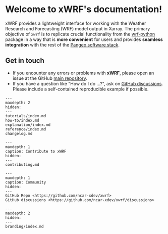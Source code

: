 # Welcome to xWRF's documentation!

xWRF provides a lightweight interface for working with the Weather Research and Forecasting (WRF) model output in Xarray. The primary objective of `xwrf` is to replicate crucial functionality from the [wrf-python](https://github.com/NCAR/wrf-python) package in a way that is **more convenient** for users and provides **seamless integration** with the rest of the [Pangeo software stack](https://pangeo.io/packages.html).

## Get in touch

- If you encounter any errors or problems with **xWRF**, please open an issue at the GitHub [main repository](http://github.com/ncar-xdev/xwrf/issues).
- If you have a question like "How do I do ...?", ask on [GitHub discussions](https://github.com/ncar-xdev/xwrf/discussions). Please include a self-contained reproducible example if possible.

```{toctree}
---
maxdepth: 2
hidden:
---
tutorials/index.md
how-to/index.md
explanation/index.md
reference/index.md
changelog.md
```

```{toctree}
---
maxdepth: 1
caption: Contribute to xWRF
hidden:
---
contributing.md
```

```{toctree}
---
maxdepth: 1
caption: Community
hidden:
---
GitHub Repo <https://github.com/ncar-xdev/xwrf>
GitHub discussions <https://github.com/ncar-xdev/xwrf/discussions>
```

```{toctree}
---
maxdepth: 2
hidden:
---
branding/index.md
```
